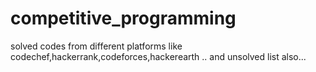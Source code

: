 # competitive_programming
solved codes from different platforms like codechef,hackerrank,codeforces,hackerearth ..
and unsolved list also...
